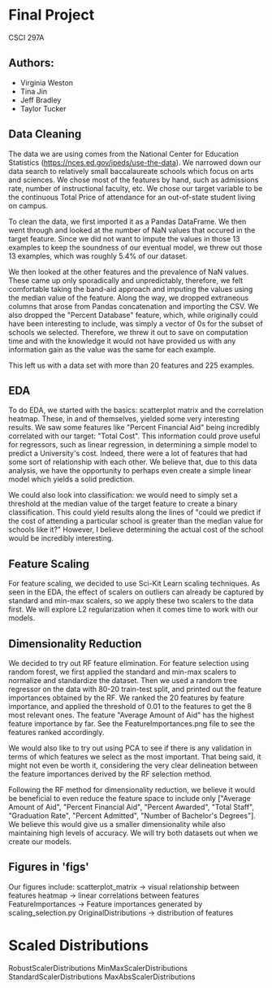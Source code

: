 # Final Project
CSCI 297A

## Authors:
- Virginia Weston
- Tina Jin
- Jeff Bradley
- Taylor Tucker

## Data Cleaning
The data we are using comes from the National Center for Education Statistics (https://nces.ed.gov/ipeds/use-the-data). We narrowed down our data search to 
relatively small baccalaureate schools which focus on arts and sciences. We chose most of the features by hand, such as 
admissions rate, number of instructional faculty, etc. We chose our target variable to be the continuous Total Price of 
attendance for an out-of-state student living on campus. 

To clean the data, we first imported it as a Pandas DataFrame. We then went through and looked at the number of NaN values
that occured in the target feature. Since we did not want to impute the values in those 13 examples to keep the soundness 
of our eventual model, we threw out those 13 examples, which was roughly 5.4% of our dataset. 

We then looked at the other features and the prevalence of NaN values. These came up only sporadically and unpredictably,
therefore, we felt comfortable taking the band-aid approach and imputing the values using the median value of the feature. 
Along the way, we dropped extraneous columns that arose from Pandas concatenation and importing the CSV. We also dropped
the "Percent Database" feature, which, while originally could have been interesting to include, was simply a vector of 0s 
for the subset of schools we selected. Therefore, we threw it out to save on computation time and with the knowledge it 
would not have provided us with any information gain as the value was the same for each example.

This left us with a data set with more than 20 features and 225 examples.

## EDA
To do EDA, we started with the basics: scatterplot matrix and the correlation heatmap. These, in and of themselves, 
yielded some very interesting results. We saw some features like "Percent Financial Aid" being incredibly correlated with 
our target: "Total Cost". This information could prove useful for regressors, such as linear regression, in determining 
a simple model to predict a University's cost. Indeed, there were a lot of features that had some sort of relationship
with each other. We believe that, due to this data analysis, we have the opportunity to perhaps even create a simple linear
model which yields a solid prediction. 

We could also look into classification: we would need to simply set a threshold at the median value of the target feature 
to create a binary classification. This could yield results along the lines of "could we predict if the cost of attending
a particular school is greater than the median value for schools like it?" However, I believe determining the actual cost 
of the school would be incredibly interesting.  


## Feature Scaling
For feature scaling, we decided to use Sci-Kit Learn scaling techniques. As seen in the EDA, the effect of scalers on 
outliers can already be captured by standard and min-max scalers, so we apply these two scalers to the data first. We
will explore L2 regularization when it comes time to work with our models.

## Dimensionality Reduction
We decided to try out  RF feature elimination. For feature selection using random forest, we first applied 
the standard and min-max scalers to normalize and standardize the dataset. Then we used a random tree regressor on the 
data with 80-20 train-test split, and printed out the feature importances obtained by the RF. We ranked the 20 features 
by feature importance, and applied the threshold of 0.01 to the features to get the 8 most relevant ones. The feature
"Average Amount of Aid" has the highest feature importance by far. See the FeatureImportances.png file to see the features
ranked accordingly.

We would also like to try out using PCA to see if there is any validation in terms of which features we select as the most
important. That being said, it might not even be worth it, considering the very clear delineation between the feature 
importances derived by the RF selection method. 

Following the RF method for dimensionality reduction, we believe it would be beneficial to even reduce the feature space 
to include only ["Average Amount of Aid", "Percent Financial Aid", "Percent Awarded", "Total Staff", "Graduation Rate", 
"Percent Admitted", "Number of Bachelor's Degrees"]. We believe this would give us a smaller dimensionality while also 
maintaining high levels of accuracy. We will try both datasets out when we create our models. 

## Figures in 'figs'
Our figures include:
scatterplot_matrix -> visual relationship between features
heatmap -> linear correlations between features
FeatureImportances -> Feature importances generated by scaling_selection.py
OriginalDistributions -> distribution of features
# Scaled Distributions
RobustScalerDistributions
MinMaxScalerDistributions
StandardScalerDistributions
MaxAbsScalerDistributions

